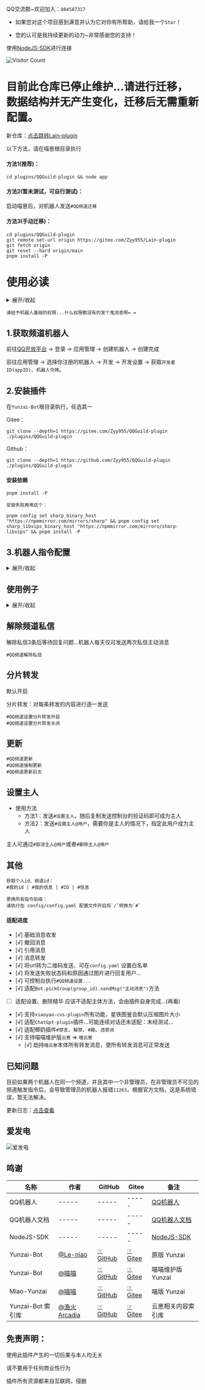 QQ交流群~欢迎加入：`884587317`

- 如果您对这个项目感到满意并认为它对你有所帮助，请给我一个`Star`！

- 您的认可是我持续更新的动力~非常感谢您的支持！

使用[NodeJS-SDK](https://github.com/tencent-connect/bot-node-sdk)进行连接

![Visitor Count](https://profile-counter.glitch.me/Zyy955-QQGuild-plugin/count.svg)


# 目前此仓库已停止维护...请进行迁移，数据结构并无产生变化，迁移后无需重新配置。

新仓库：[点击跳转Lain-plugin](https://gitee.com/Zyy955/Lain-plugin)

以下方法，请在喵崽根目录执行

#### 方法1(推荐)：
```
cd plugins/QQGuild-plugin && node app
```

#### 方法2(暂未测试，可自行测试)：

启动喵崽后，对机器人发送`#QQ频道迁移`

#### 方法3(手动迁移)：
```
cd plugins/QQGuild-plugin
git remote set-url origin https://gitee.com/Zyy955/Lain-plugin
git fetch origin
git reset --hard origin/main
pnpm install -P
```

# 使用必读

<details><summary>展开/收起</summary>

`目前插件已经不再继续兼容Yunzai-Bot，因为某一次更新，删了点文件，我也不再想继续维护了，请更换喵崽吧！`


#### 可选安装
在`Yunzai`根目录执行，可更改启动命令为`node apps`来跳过登录QQ直接使用微信机器人，不影响原先的`node app`
```
curl -o "./apps.js" "https://gitee.com/Zyy955/Yunzai-Bot-plugin/raw/main/apps.js"
```
</details>

`请给予机器人基础的权限...什么权限都没有的发个鬼消息啊= =`

## 1.获取频道机器人

前往[QQ开放平台](https://q.qq.com/#/) -> 登录 -> 应用管理 -> 创建机器人 -> 创建完成

前往应用管理 -> 选择你注册的机器人 -> 开发 -> 开发设置 -> 获取`开发者ID(appID)`、`机器人令牌`。

## 2.安装插件

在`Yunzai-Bot`根目录执行，任选其一

Gitee：
```
git clone --depth=1 https://gitee.com/Zyy955/QQGuild-plugin ./plugins/QQGuild-plugin
```

Github：
```
git clone --depth=1 https://github.com/Zyy955/QQGuild-plugin ./plugins/QQGuild-plugin
```

#### 安装依赖

```
pnpm install -P
```

`安装失败再用这个：`
```
pnpm config set sharp_binary_host "https://npmmirror.com/mirrors/sharp" && pnpm config set sharp_libvips_binary_host "https://npmmirror.com/mirrors/sharp-libvips" && pnpm install -P
```



## 3.机器人指令配置

<details><summary>展开/收起</summary>

这里的指令可以在`控制台`输入，例如输入`#QQ频道设置...`

添加机器人(删除机器人同理)：
```
#QQ频道设置 是否沙盒:是否私域:开发者ID:机器人令牌 是=1 否=0
```

查看机器人：
```
#QQ频道账号
```
</details>

## 使用例子

<details><summary>展开/收起</summary>

是否沙盒：`是`

是否私域：`是`

开发者ID：`123456789`

机器人令牌：`abcdefghijklmnopqrstuvwxyz123456`


添加机器人：
```
#QQ频道设置 1:1:123456789:abcdefghijklmnopqrstuvwxyz123456
```

删除机器人：
```
#QQ频道设置 1:1:123456789:abcdefghijklmnopqrstuvwxyz123456
```

查看机器人：
```
#QQ频道账号
```
</details>

## 解除频道私信

解除私信3条后等待回复问题...机器人每天仅可发送两次私信主动消息
```
#QQ频道解除私信
```

## 分片转发

默认开启

分片转发：对每条转发的内容进行逐一发送
```
#QQ频道设置分片转发开启
#QQ频道设置分片转发关闭
```

## 更新
```
#QQ频道更新
#QQ频道强制更新
#QQ频道更新日志
```

## 设置主人

- 使用方法
  - 方法1：发送`#设置主人`，随后复制发送控制台的验证码即可成为主人
  - 方法2：发送`#设置主人@用户`，需要你是主人的情况下，指定此用户成为主人

主人可通过`#取消主人@用户`或者`#删除主人@用户`

## 其他

```
获取个人id、频道id：
#我的id | #我的信息 | #ID | #信息

更换所有指令前缀：
请执行在 config/config.yaml 配置文件开启将`/`转换为`#`
```

#### 适配进度

- [√] 基础消息收发
- [√] 撤回消息
- [√] 引用消息
- [√] 消息转发 
- [√] 将url转为二维码发送、可在`config.yaml` 设置白名单
- [√] 将发送失败状态码和原因通过图片进行回复用户...
- [√] 可控制台执行`#QQ频道设置...`
- [√] 适配`Bot.pickGroup(group_id).sendMsg("主动消息")`方法
- [ ] 适配设置、删除精华 应该不适配主体方法，会由插件自身完成...(再看)
- [√] 支持`xiaoyao-cvs-plugin`所有功能，星铁图鉴会默认压缩图片大小
- [√] 适配`ChatGpt-plugin`插件...可能连续对话还未适配：未经测试...
- [√] 适配椰奶插件`#禁言`、`解禁`、`#踢`、`违禁词`
- [√] 支持喵喵维护版`云崽` => `喵云崽`
  - [√] 劫持`喵云崽`本体所有转发消息，使所有转发消息可正常发送


## 已知问题

目前如果两个机器人在同一个频道，并且其中一个非管理员，在非管理员不可见的频道触发指令后，会导致管理员的机器人报错`11263`，根据官方文档，这是系统错误，暂无法解决。

更新日志：[点击查看](./CHANGELOG.md)

## 爱发电

![爱发电](https://cdn.jsdelivr.net/gh/Zyy955/imgs/img/202308271209508.jpeg)



## 鸣谢

| 名称              | 作者                                        | GitHub                                                           | Gitee                                                          | 备注                                                          |
| ----------------- | ------------------------------------------- | ---------------------------------------------------------------- | -------------------------------------------------------------- | ------------------------------------------------------------- |
| QQ机器人          | -----                                       | -----                                                            | -----                                                          | [QQ机器人](https://q.qq.com/)                                 |
| QQ机器人文档      | -----                                       | -----                                                            | -----                                                          | [QQ机器人文档](https://bot.q.qq.com/wiki)                     |
| NodeJS-SDK        | -----                                       | -----                                                            | -----                                                          | [NodeJS-SDK](https://github.com/tencent-connect/bot-node-sdk) |
| Yunzai-Bot        | [@Le-niao](https://gitee.com/Le-niao)       | [☞GitHub](https://github.com/Le-niao/Yunzai-Bot)                 | [☞Gitee](https://gitee.com/Le-niao/Yunzai-Bot)                 | 原版 Yunzai                                                   |
| Yunzai-Bot        | [@喵喵](https://gitee.com/yoimiya-kokomi)   | [☞GitHub](https://github.com/yoimiya-kokomi/Yunzai-Bot)          | [☞Gitee](https://gitee.com/yoimiya-kokomi/Yunzai-Bot)          | 喵喵维护版 Yunzai                                             |
| Miao-Yunzai       | [@喵喵](https://gitee.com/yoimiya-kokomi)   | [☞GitHub](https://github.com/yoimiya-kokomi/Miao-Yunzai)         | [☞Gitee](https://gitee.com/yoimiya-kokomi/Miao-Yunzai)         | 喵版 Yunzai                                                   |
| Yunzai-Bot 索引库 | [@渔火Arcadia](https://gitee.com/yhArcadia) | [☞GitHub](https://github.com/yhArcadia/Yunzai-Bot-plugins-index) | [☞Gitee](https://gitee.com/yhArcadia/Yunzai-Bot-plugins-index) | 云崽相关内容索引库                                            |

## 免责声明：
使用此插件产生的一切后果与本人均无关

请不要用于任何商业性行为

插件所有资源都来自互联网，侵删
